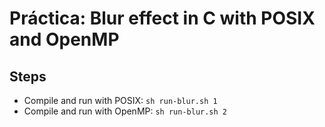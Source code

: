 # Práctica: Blur effect in C with POSIX and OpenMP

## Steps
* Compile and run with POSIX: `sh run-blur.sh 1`
* Compile and run with OpenMP: `sh run-blur.sh 2`
